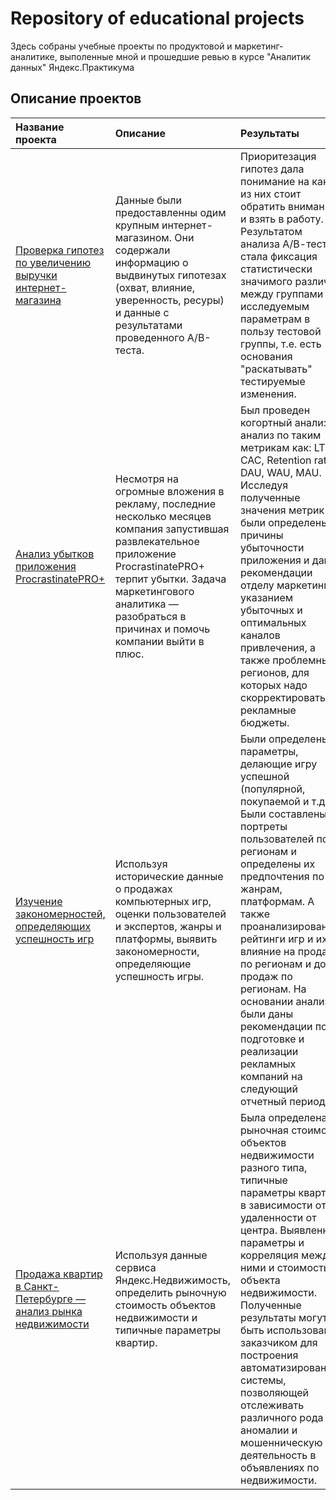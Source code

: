 # Repository of educational projects

Здесь собраны учебные проекты по продуктовой и маркетинг-аналитике, выполенные мной и прошедшие ревью в курсе "Аналитик данных" Яндекс.Практикума

## Описание проектов

| Название проекта | Описание | Результаты | Используемые библиотеки | 
| :---------------------- | :---------------------- | :---------------------- | :---------------------- |
|[Проверка гипотез по увеличению выручки интернет-магазина](https://github.com/altovivan/Analytics_project/tree/master/yandex_praktikum_projects/AB_test)|Данные были предоставленны одим крупным интернет-магазином. Они содержали информацию о выдвинутых гипотезах (охват, влияние, уверенность, ресуры) и данные с результатами проведенного А/В-теста.| Приоритезация гипотез дала понимание на какие из них стоит обратить внимание и взять в работу. Результатом анализа А/В-теста стала фиксация статистически значимого различия между группами по исследуемым параметрам в пользу тестовой группы, т.е. есть основания "раскатывать" тестируемые изменения.| *pandas*, *matplotlib.pyplot*, *datetime*, *numpy*, *skipy*, *skipy.stat*|
|[Анализ убытков приложения ProcrastinatePRO+](https://github.com/altovivan/Analytics_project/tree/master/yandex_praktikum_projects/Analysis_of_bussines_indicators)|Несмотря на огромные вложения в рекламу, последние несколько месяцев компания запустившая развлекательное приложение ProcrastinatePRO+ терпит убытки. Задача маркетингового аналитика — разобраться в причинах и помочь компании выйти в плюс.| Был проведен когортный анализ и анализ по таким метрикам как: LTV, CAC, Retention rate, DAU, WAU, MAU. Исследуя полученные значения метрик были определены причины убыточности приложения и даны рекомендации отделу маркетинга с указанием убыточных и оптимальных каналов привлечения, а также проблемных регионов, для которых надо скорректировать рекламные бюджеты.|*pandas*, *seaborn*, *datetime*, *timedelta*, *matplotlib*, *numpy*, *statistics*|
|[Изучение закономерностей, определяющих успешность игр](https://github.com/altovivan/Analytics_project/tree/master/yandex_praktikum_projects/Analytics_for_game_dev)| Используя исторические данные о продажах компьютерных игр, оценки пользователей и экспертов, жанры и платформы, выявить закономерности, определяющие успешность игры. |Были определены параметры, делающие игру успешной (популярной, покупаемой и т.д.). Были составлены портреты пользователей по регионам и определены их предпочтения по жанрам, платформам. А также проанализированы рейтинги игр и их влияние на продажи по регионам и доли продаж по регионам. На основании анализа были даны рекомендации по подготовке и реализации рекламных компаний на следующий отчетный период.|*pandas*, *seaborn*, *datetime*, *timedelta*, *matplotlib.pyplot*, *numpy*, *skipy*|
|[Продажа квартир в Санкт-Петербурге — анализ рынка недвижимости](https://github.com/altovivan/Analytics_project/tree/master/yandex_praktikum_projects/Realty_SPB)|Используя данные сервиса Яндекс.Недвижимость, определить рыночную стоимость объектов недвижимости и типичные параметры квартир.| Была определена рыночная стоимость объектов недвижимости разного типа, типичные параметры квартир, в зависимости от удаленности от центра. Выявленны параметры и корреляция между ними и стоимостью объекта недвижимости. Полученные результаты могут быть использованы заказчиком для построения автоматизированной системы, позволяющей отслеживать различного рода аномалии и мошенническую деятельность в объявлениях по недвижимости.|*pandas*, *seaborn*, *datetime*, *random*, *requests*, *urllib*, *json*, *geopy*.|

